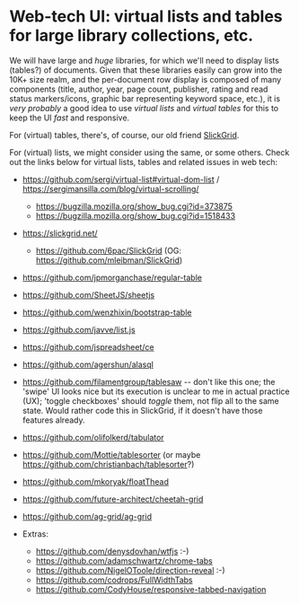 # Web-tech UI: virtual lists and tables for large library collections, etc.

We will have large and *huge* libraries, for which we'll need to display lists (tables?) of documents. Given that these libraries easily can grow into the 10K+ size realm, and the per-document row display is composed of many components (title, author, year, page count, publisher, rating and read status markers/icons, graphic bar representing keyword space, etc.), it is *very probably* a good idea to use *virtual lists* and *virtual tables* for this to keep the UI *fast* and responsive.

For (virtual) tables, there's, of course, our old friend [SlickGrid](https://slickgrid.net/).

For (virtual) lists, we might consider using the same, or some others. Check out the links below for virtual lists, tables and related issues in web tech:

- https://github.com/sergi/virtual-list#virtual-dom-list / https://sergimansilla.com/blog/virtual-scrolling/
	- https://bugzilla.mozilla.org/show_bug.cgi?id=373875
	- https://bugzilla.mozilla.org/show_bug.cgi?id=1518433
- https://slickgrid.net/
	- https://github.com/6pac/SlickGrid (OG: https://github.com/mleibman/SlickGrid)
- https://github.com/jpmorganchase/regular-table
- https://github.com/SheetJS/sheetjs
- https://github.com/wenzhixin/bootstrap-table
- https://github.com/javve/list.js
- https://github.com/jspreadsheet/ce
- https://github.com/agershun/alasql
- https://github.com/filamentgroup/tablesaw -- don't like this one; the 'swipe' UI looks nice but its execution is unclear to me in actual practice (UX); 'toggle checkboxes' should *toggle* them, not flip all to the same state. Would rather code this in SlickGrid, if it doesn't have those features already.
- https://github.com/olifolkerd/tabulator
- https://github.com/Mottie/tablesorter (or maybe https://github.com/christianbach/tablesorter?)
- https://github.com/mkoryak/floatThead
- https://github.com/future-architect/cheetah-grid
- https://github.com/ag-grid/ag-grid


- Extras:
	- https://github.com/denysdovhan/wtfjs  :-)
	- https://github.com/adamschwartz/chrome-tabs
	- https://github.com/NigelOToole/direction-reveal :-) 
	- https://github.com/codrops/FullWidthTabs
	- https://github.com/CodyHouse/responsive-tabbed-navigation
